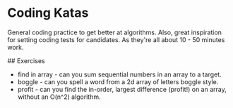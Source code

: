 # Coding Katas

General coding practice to get better at algorithms. Also, great inspiration for setting 
coding tests for candidates. As they're all about 10 - 50 minutes work.

## Exercises

- find in array - can you sum sequential numbers in an array to a target.
- boggle - can you spell a word from a 2d array of letters boggle style.
- profit - can you find the in-order, largest difference (profit!) on an array, without an O(n^2) algorithm.

